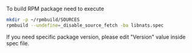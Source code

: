 To build RPM package need to execute
```sh
mkdir -p ~/rpmbuild/SOURCES
rpmbuild --undefine=_disable_source_fetch -ba libnats.spec
```

If you need specific package version, please edit "Version" value inside spec file.

